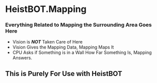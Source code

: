 # HeistBOT.Mapping
### Everything Related to Mapping the Surrounding Area Goes Here

- Vision is ***NOT*** Taken Care of Here
- Vision Gives the Mapping Data, Mapping Maps It
- CPU Asks if Something is in a Wall How Far Something Is, Mapping Answers.

## This is Purely For Use with HeistBOT
